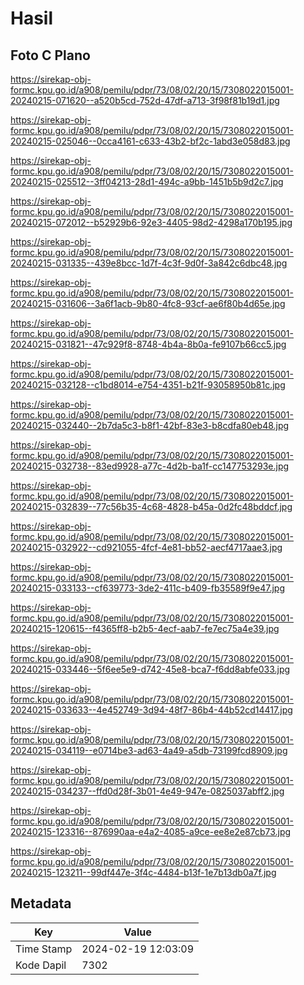 # Hasil

## Foto C Plano

https://sirekap-obj-formc.kpu.go.id/a908/pemilu/pdpr/73/08/02/20/15/7308022015001-20240215-071620--a520b5cd-752d-47df-a713-3f98f81b19d1.jpg

https://sirekap-obj-formc.kpu.go.id/a908/pemilu/pdpr/73/08/02/20/15/7308022015001-20240215-025046--0cca4161-c633-43b2-bf2c-1abd3e058d83.jpg

https://sirekap-obj-formc.kpu.go.id/a908/pemilu/pdpr/73/08/02/20/15/7308022015001-20240215-025512--3ff04213-28d1-494c-a9bb-1451b5b9d2c7.jpg

https://sirekap-obj-formc.kpu.go.id/a908/pemilu/pdpr/73/08/02/20/15/7308022015001-20240215-072012--b52929b6-92e3-4405-98d2-4298a170b195.jpg

https://sirekap-obj-formc.kpu.go.id/a908/pemilu/pdpr/73/08/02/20/15/7308022015001-20240215-031335--439e8bcc-1d7f-4c3f-9d0f-3a842c6dbc48.jpg

https://sirekap-obj-formc.kpu.go.id/a908/pemilu/pdpr/73/08/02/20/15/7308022015001-20240215-031606--3a6f1acb-9b80-4fc8-93cf-ae6f80b4d65e.jpg

https://sirekap-obj-formc.kpu.go.id/a908/pemilu/pdpr/73/08/02/20/15/7308022015001-20240215-031821--47c929f8-8748-4b4a-8b0a-fe9107b66cc5.jpg

https://sirekap-obj-formc.kpu.go.id/a908/pemilu/pdpr/73/08/02/20/15/7308022015001-20240215-032128--c1bd8014-e754-4351-b21f-93058950b81c.jpg

https://sirekap-obj-formc.kpu.go.id/a908/pemilu/pdpr/73/08/02/20/15/7308022015001-20240215-032440--2b7da5c3-b8f1-42bf-83e3-b8cdfa80eb48.jpg

https://sirekap-obj-formc.kpu.go.id/a908/pemilu/pdpr/73/08/02/20/15/7308022015001-20240215-032738--83ed9928-a77c-4d2b-ba1f-cc147753293e.jpg

https://sirekap-obj-formc.kpu.go.id/a908/pemilu/pdpr/73/08/02/20/15/7308022015001-20240215-032839--77c56b35-4c68-4828-b45a-0d2fc48bddcf.jpg

https://sirekap-obj-formc.kpu.go.id/a908/pemilu/pdpr/73/08/02/20/15/7308022015001-20240215-032922--cd921055-4fcf-4e81-bb52-aecf4717aae3.jpg

https://sirekap-obj-formc.kpu.go.id/a908/pemilu/pdpr/73/08/02/20/15/7308022015001-20240215-033133--cf639773-3de2-411c-b409-fb35589f9e47.jpg

https://sirekap-obj-formc.kpu.go.id/a908/pemilu/pdpr/73/08/02/20/15/7308022015001-20240215-120615--f4365ff8-b2b5-4ecf-aab7-fe7ec75a4e39.jpg

https://sirekap-obj-formc.kpu.go.id/a908/pemilu/pdpr/73/08/02/20/15/7308022015001-20240215-033446--5f6ee5e9-d742-45e8-bca7-f6dd8abfe033.jpg

https://sirekap-obj-formc.kpu.go.id/a908/pemilu/pdpr/73/08/02/20/15/7308022015001-20240215-033633--4e452749-3d94-48f7-86b4-44b52cd14417.jpg

https://sirekap-obj-formc.kpu.go.id/a908/pemilu/pdpr/73/08/02/20/15/7308022015001-20240215-034119--e0714be3-ad63-4a49-a5db-73199fcd8909.jpg

https://sirekap-obj-formc.kpu.go.id/a908/pemilu/pdpr/73/08/02/20/15/7308022015001-20240215-034237--ffd0d28f-3b01-4e49-947e-0825037abff2.jpg

https://sirekap-obj-formc.kpu.go.id/a908/pemilu/pdpr/73/08/02/20/15/7308022015001-20240215-123316--876990aa-e4a2-4085-a9ce-ee8e2e87cb73.jpg

https://sirekap-obj-formc.kpu.go.id/a908/pemilu/pdpr/73/08/02/20/15/7308022015001-20240215-123211--99df447e-3f4c-4484-b13f-1e7b13db0a7f.jpg


## Metadata

| Key        | Value               |
| ---------- | ------------------- |
| Time Stamp | 2024-02-19 12:03:09 |
| Kode Dapil | 7302                |



